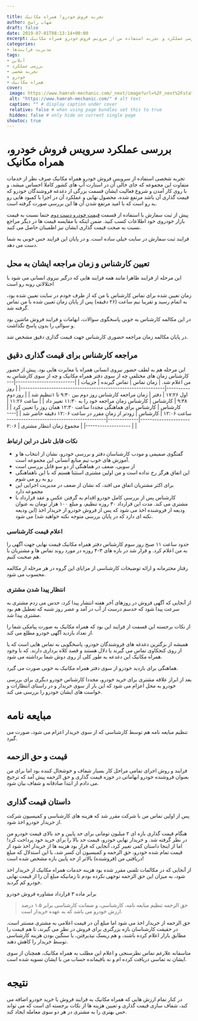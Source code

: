 ```yaml
---

title: تجربه فروش خودرو! همراه مکانیک
author: شهاب راسخ
draft: false
date: 2019-07-01T08:13:14+00:00
excerpt: بررسی عملکرد و تجربه استفاده من از سرویس فروش خودرو همراه مکانیک
categories:
- مدیریت فرایندها
tags:
- آنلاین
- بررسی عملکرد
- تجربه شخصی
- خودرو
- همراه مکانیک
cover:
 image: https://www.hamrah-mechanic.com/_next/image?url=%2F_next%2Fstatic%2Fimage%2Fsrc%2Fassets%2Fimages%2Fnew-logo.ba5a2d677963962ea1aba4207e80169b.svg&w=256&q=75
 alt: "https://www.hamrah-mechanic.com/" # alt text
 caption: "" # display caption under cover
 relative: false # when using page bundles set this to true
 hidden: false # only hide on current single page
showtoc: true
---
```


# بررسی عملکرد سرویس فروش خودرو،‌ همراه مکانیک

تجربه شخصی استفاده از سرویس فروش خودرو  همراه مکانیک  صرف نظر از خدمات متفاوت این مجموعه که جای خالی آن در استارت آپ های کشور کاملا احساس میشد، و با روی کار آمدن و شروع فعالیت ایشان قسمت بزرگی از دغدغه فروشندگان خودرو که قیمت گذاری آن باشد مرتفع شده، محصول نهایی و عملکرد آن در اجرا با کمبود هایی رو به رو است که با امید مرتفع شدن آن ها این بررسی صورت گرفته است.

پیش از ثبت سفارش با استفاده از قسمت [قیمت خودرو دست دوم](https://www.hamrah-mechanic.com/carprice/) حتما نسبت به قیمت بازار خودروی خود اطلاعات کسب کنید. ضمن اینکه با مقایسه قیمت ها در دیگر مراجع نسبت به صحت قیمت گذاری ایشان نیز اطمینان حاصل می کنید.

فرایند ثبت سفارش در سایت خیلی ساده است. و در پایان این فرایند حس خوبی به شما دست می دهد.

## تعیین کارشناس و زمان مراجعه ایشان به محل

این مرحله از فرایند ظاهرا مانند همه فرایند هایی که درگیر نیروی انسانی می شود با اختلالاتی روبه رو است

زمان تعیین شده برای تماس کارشناس با من که از طرف خودم در سایت تعیین شده بود، به اتمام رسید و تقریبا نیم ساعت (۲۶ دقیقه) پس از پایان زمان تعیین شده با من تماس گرفته شد.

در این مکالمه کارشناس به خوبی پاسخگوی سوالات، ابهامات و فرایند فروش ماشین بود و سوالی را بدون پاسخ نگذاشت.

در پایان مکالمه زمان مراجعه حضوری کارشناس جهت قیمت گذاری دقیق مشخص شد.

## مراجعه کارشناس برای قیمت گذاری دقیق

این مرحله هم به لطف حضور نیروی انسانی همراه با مغایرت هایی بود. پیش از حضور کارشناس زمان های مختلفی چه از سوی دفتر همراه مکانیک و چه از سوی کارشناس به من اعلام شد.
| زمان تماس               | تماس گیرنده | جزییات                                                      |
|-------------------------|-------------|-------------------------------------------------------------|
| روز اول ۱۷:۲۶           | دفتر        | زمان مراجعه کارشناس روز دوم بین ۹:۳۰ تا ۱تنظیم شد           |
| روز دوم ۹:۳۸            | کارشناس     | کارشناس زمان مراجعه خود را به ۱۱:۳۰ تغییر داد               |
| ساعت ۱۱:۲۶              | کارشناس     | کارشناس برای هماهنگی مجددا ساعت ۱۲:۳۰ همان روز را تعیین کرد |
| ساعت ۱۲:۰۶              | کارشناس     | زودتر از زمان مقرر در ساعت ۱۲:۰۶ دقیقه حاضر شد              |
|-------------------------|-------------|-------------------------------------------------------------|
| مجموع زمان انتظار مشتری | ۲:۰۶        |                                                             |


### نکات قابل تامل در این ارتباط
- گفتگوی صمیمی و مودب کارشناسان دفتر و بررسی خودرو، نشان از انتخاب ها و آموزش های خوب تیم منابع انسانی این مجموعه است.
- از سویی، ضعف در هماهنگی از دو سو قابل بررسی است
- این اتفاق هرگز رخ نداده است و من اولین مشتری استثنا هستم که با این ناهماهنگی رو به رو می شوم
- برای اکثر مشتریان اتفاق می افتد، که نشان از ضعف در مدیریت اجرایی این مجموعه دارد
- کارشناس پس از بررسی کامل خودرو اقدام به گرفتن عکس و عقد قرارداد با مشتری می کند. مدت این قرارداد ۳۰ روزه تنظیم، و مبلغ ۱۰۰ هزار تومان به عنوان ودیعه از فروشنده اخذ می شود که پس از فروش خودرو از خریدار اخذ (این ودیعه نکته ای دارد که در پایان بررسی متوجه نکته خواهید شد) می شود.

### اعلام قیمت کارشناسی

حدود ساعت ۱۱ صبح روز سوم کارشناس دفتر همراه مکانیک قیمت نهایی جهت آگهی را به من اعلام کرد. و قرار شد در بازه های ۳-۴ روزه در مورد روند تماس ها و مشتریان با هم صحبت کنیم.

رفتار محترمانه و ارائه توضیحات کارشناسی از مزایای این گروه در هر مرحله از مکالمه محسوب می شود.

### انتظار پیدا شدن مشتری

از آنجایی که آگهی فروش در روزهای آخر هفته انتشار پیدا کرد، حدس می زدم مشتری به سرعت پیدا شود که حدسم درست از آب در آمد و عصر روز شنبه که تعطیل هم بود مشتری پیدا شد.

از نکات برجسته این قسمت از فرایند این بود که همراه مکانیک به صورت پیامکی شما را از تعداد بازدید آگهی خودرو مطلع می کند.

همیشه از بزگترین دغدغه های فروشندگان خودرو، پاسخگویی به تماس هایی است که یا از روی کنجکاوی تماس می گیرند یا دلال هستند و قصد کلاه برداری دارند. که با وجود همراه مکانیک این دغدعه به طور کلی از روی دوش شما برداشته می شود.

هماهنگی برای بازدید خودرو از سوی دفتر همراه مکانیک به خوبی صورت می گیرد.

بعد از ابراز علاقه مشتری برای خرید خودرو، مجددا کارشناس خودرو دیگری برای بررسی خودرو به محل اعزام می شود که این بار از سوی خریدار و در راستای انتظارات و خواست های ایشان خودرو را بررسی می کند.

# مبایعه نامه

تنظیم مبایعه نامه هم توسط کارشناسی که از سوی خریدار اعزام می شود،‌ صورت می گیرد.

## قیمت و حق الزحمه

فرایند و روش اجرای تمامی مراحل کار بسیار شفاف و خوشحال کننده بود اما برای من بعنوان فروشنده خودرو ابهاماتی در حوزه قیمت گذاری و حق الزحمه پیش آمد که ترجیح می دادم از ابتدا صادقانه و شفاف بیان شود.

## داستان قیمت گذاری

پس از اولین تماس من با شرکت مقرر شد که هزینه های کارشناسی و کمیسیون شرکت از خریدار خودرو اخذ شود.

هنگام قیمت گذاری بازه ای ۲ میلیون تومانی برای حد پایین و حد بالای قیمت خودرو من در نظر گرفته شد. و خریدار نهایی خودرو، قیمت حد بالا را برای خرید خود پرداخت کرد! اما از اینجا داستان کمی تغییر کرد، آنجایی که قرار بود هزینه ها از خریدار اخذ شود از قیمت تمام شده خودرو، حق الزحمه و کمیسیون آن کسر شد، با این استدلال که مبلغ دریافتی من (فروشنده) بالاتر از حد پایین بازه مشخص شده است!

از آنجایی که در مکالمات تلفنی مقرر شده بود هزینه خدمات همراه مکانیک از خریدار اخذ شود، به میزان این حق الزحمه توجهی نکرده بودم تا زمانیکه مبلغ آن را از قیمت نهایی خودرو کم گردید.

برابر ماده ۳ قرارداد مشاوره فروش خودرو
> حق الزحمه تنظیم مبایعه نامه،‌ کارشناسی، و ضمانت کارشناسی برابر ۱.۵ درصد ارزش خودرو می باشد که به عهده خریدار است.
 
حق الزحمه از خریدار اخذ می شود اما مبلغ آن در قیمت اعلامی به مشتری مستتر است. در حقیقت کارشناسان بازه بزرگتری برای فروش در نظر می گیرند، تا هم قیمت را مطابق بازار اعلام کرده باشند، و هم ریسک نپذیرفتن، یا سنگین بودن هزینه کارشناسی توسط خریدار را کاهش دهند.

متاسفانه علارغم تماس نظرسنجی و اعلام این مطلب به همراه مکانیک، همچنان از سوی ایشان نه تماسی دریافت کرده ام و نه باقیمانده حساب من با ایشان تسویه شده است.

# نتیجه

در کنار تمام ارزش هایی که همراه مکانیک به فرایند فروش یا خرید خودرو اضافه می کند،‌ شفاف سازی قیمت گذاری و تعیین هزینه ها از نکات برجسته ای است که می تواند حس بهتری را به مشتری در هر دو سوی معامله ایجاد کند.
